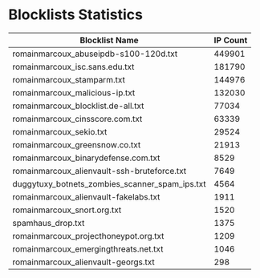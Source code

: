 # Blocklists Statistics
| Blocklist Name | IP Count |
|----|----|
| romainmarcoux_abuseipdb-s100-120d.txt | 449901 |
| romainmarcoux_isc.sans.edu.txt | 181790 |
| romainmarcoux_stamparm.txt | 144976 |
| romainmarcoux_malicious-ip.txt | 132030 |
| romainmarcoux_blocklist.de-all.txt | 77034 |
| romainmarcoux_cinsscore.com.txt | 63339 |
| romainmarcoux_sekio.txt | 29524 |
| romainmarcoux_greensnow.co.txt | 21913 |
| romainmarcoux_binarydefense.com.txt | 8529 |
| romainmarcoux_alienvault-ssh-bruteforce.txt | 7649 |
| duggytuxy_botnets_zombies_scanner_spam_ips.txt | 4564 |
| romainmarcoux_alienvault-fakelabs.txt | 1911 |
| romainmarcoux_snort.org.txt | 1520 |
| spamhaus_drop.txt | 1375 |
| romainmarcoux_projecthoneypot.org.txt | 1209 |
| romainmarcoux_emergingthreats.net.txt | 1046 |
| romainmarcoux_alienvault-georgs.txt | 298 |
